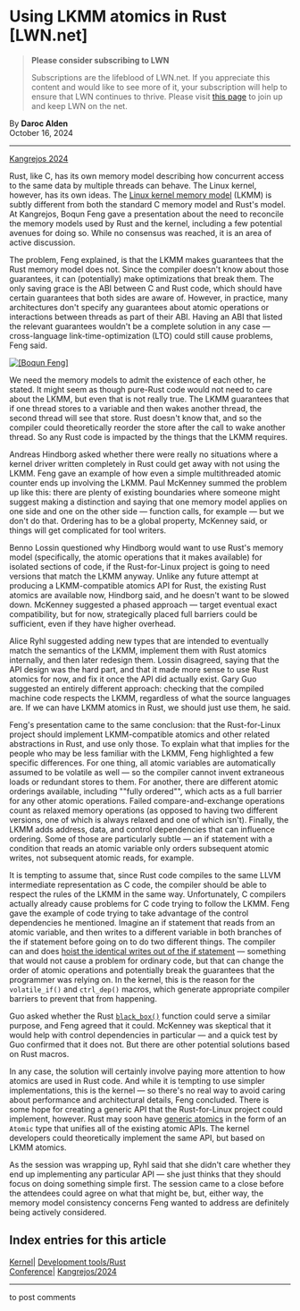 # Using LKMM atomics in Rust [LWN.net]

> **Please consider subscribing to LWN**
> 
> Subscriptions are the lifeblood of LWN.net. If you appreciate this content and would like to see more of it, your subscription will help to ensure that LWN continues to thrive. Please visit [this page](/Promo/nst-nag1/subscribe) to join up and keep LWN on the net. 

By **Daroc Alden**  
October 16, 2024 

* * *

[Kangrejos 2024](https://lwn.net/Articles/990496/)

Rust, like C, has its own memory model describing how concurrent access to the same data by multiple threads can behave. The Linux kernel, however, has its own ideas. The [ Linux kernel memory model](/Articles/718628/) (LKMM) is subtly different from both the standard C memory model and Rust's model. At Kangrejos, Boqun Feng gave a presentation about the need to reconcile the memory models used by Rust and the kernel, including a few potential avenues for doing so. While no consensus was reached, it is an area of active discussion. 

The problem, Feng explained, is that the LKMM makes guarantees that the Rust memory model does not. Since the compiler doesn't know about those guarantees, it can (potentially) make optimizations that break them. The only saving grace is the ABI between C and Rust code, which should have certain guarantees that both sides are aware of. However, in practice, many architectures don't specify any guarantees about atomic operations or interactions between threads as part of their ABI. Having an ABI that listed the relevant guarantees wouldn't be a complete solution in any case — cross-language link-time-optimization (LTO) could still cause problems, Feng said. 

[ ![\[Boqun Feng\]](https://static.lwn.net/images/2024/boqun-feng-small.png) ](/Articles/994272)

We need the memory models to admit the existence of each other, he stated. It might seem as though pure-Rust code would not need to care about the LKMM, but even that is not really true. The LKMM guarantees that if one thread stores to a variable and then wakes another thread, the second thread will see that store. Rust doesn't know that, and so the compiler could theoretically reorder the store after the call to wake another thread. So any Rust code is impacted by the things that the LKMM requires. 

Andreas Hindborg asked whether there were really no situations where a kernel driver written completely in Rust could get away with not using the LKMM. Feng gave an example of how even a simple multithreaded atomic counter ends up involving the LKMM. Paul McKenney summed the problem up like this: there are plenty of existing boundaries where someone might suggest making a distinction and saying that one memory model applies on one side and one on the other side — function calls, for example — but we don't do that. Ordering has to be a global property, McKenney said, or things will get complicated for tool writers. 

Benno Lossin questioned why Hindborg would want to use Rust's memory model (specifically, the atomic operations that it makes available) for isolated sections of code, if the Rust-for-Linux project is going to need versions that match the LKMM anyway. Unlike any future attempt at producing a LKMM-compatible atomics API for Rust, the existing Rust atomics are available now, Hindborg said, and he doesn't want to be slowed down. McKenney suggested a phased approach — target eventual exact compatibility, but for now, strategically placed full barriers could be sufficient, even if they have higher overhead. 

Alice Ryhl suggested adding new types that are intended to eventually match the semantics of the LKMM, implement them with Rust atomics internally, and then later redesign them. Lossin disagreed, saying that the API design was the hard part, and that it made more sense to use Rust atomics for now, and fix it once the API did actually exist. Gary Guo suggested an entirely different approach: checking that the compiled machine code respects the LKMM, regardless of what the source languages are. If we can have LKMM atomics in Rust, we should just use them, he said. 

Feng's presentation came to the same conclusion: that the Rust-for-Linux project should implement LKMM-compatible atomics and other related abstractions in Rust, and use only those. To explain what that implies for the people who may be less familiar with the LKMM, Feng highlighted a few specific differences. For one thing, all atomic variables are automatically assumed to be volatile as well — so the compiler cannot invent extraneous loads or redundant stores to them. For another, there are different atomic orderings available, including ""fully ordered"", which acts as a full barrier for any other atomic operations. Failed compare-and-exchange operations count as relaxed memory operations (as opposed to having two different versions, one of which is always relaxed and one of which isn't). Finally, the LKMM adds address, data, and control dependencies that can influence ordering. Some of those are particularly subtle — an if statement with a condition that reads an atomic variable only orders subsequent atomic writes, not subsequent atomic reads, for example. 

It is tempting to assume that, since Rust code compiles to the same LLVM intermediate representation as C code, the compiler should be able to respect the rules of the LKMM in the same way. Unfortunately, C compilers actually already cause problems for C code trying to follow the LKMM. Feng gave the example of code trying to take advantage of the control dependencies he mentioned. Imagine an if statement that reads from an atomic variable, and then writes to a different variable in both branches of the if statement before going on to do two different things. The compiler can and does [ hoist the identical writes out of the if statement](/Articles/860037/) — something that would not cause a problem for ordinary code, but that can change the order of atomic operations and potentially break the guarantees that the programmer was relying on. In the kernel, this is the reason for the `volatile_if()` and `ctrl_dep()` macros, which generate appropriate compiler barriers to prevent that from happening. 

Guo asked whether the Rust [ `black_box()`](https://doc.rust-lang.org/std/hint/fn.black_box.html) function could serve a similar purpose, and Feng agreed that it could. McKenney was skeptical that it would help with control dependencies in particular — and a quick test by Guo confirmed that it does not. But there are other potential solutions based on Rust macros. 

In any case, the solution will certainly involve paying more attention to how atomics are used in Rust code. And while it is tempting to use simpler implementations, this is the kernel — so there's no real way to avoid caring about performance and architectural details, Feng concluded. There is some hope for creating a generic API that the Rust-for-Linux project could implement, however. Rust may soon have [ generic atomics](https://github.com/rust-lang/rust/issues/130539) in the form of an `Atomic` type that unifies all of the existing atomic APIs. The kernel developers could theoretically implement the same API, but based on LKMM atomics. 

As the session was wrapping up, Ryhl said that she didn't care whether they end up implementing any particular API — she just thinks that they should focus on doing something simple first. The session came to a close before the attendees could agree on what that might be, but, either way, the memory model consistency concerns Feng wanted to address are definitely being actively considered. 

  
Index entries for this article  
---  
[Kernel](/Kernel/Index)| [Development tools/Rust](/Kernel/Index#Development_tools-Rust)  
[Conference](/Archives/ConferenceIndex/)| [Kangrejos/2024](/Archives/ConferenceIndex/#Kangrejos-2024)  
  


* * *

to post comments 
